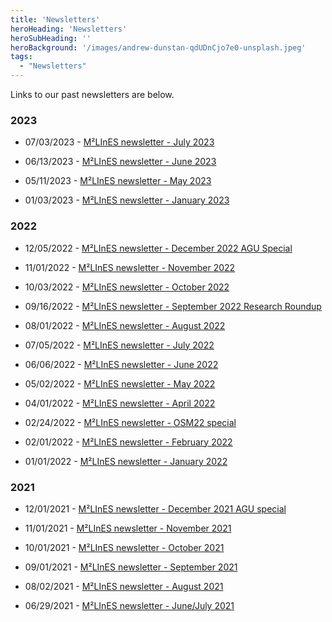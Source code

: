 ```yaml
---
title: 'Newsletters'
heroHeading: 'Newsletters'
heroSubHeading: ''
heroBackground: '/images/andrew-dunstan-qdUDnCjo7e0-unsplash.jpeg'
tags:
  - "Newsletters"
---
```



 Links to our past newsletters are below.

### 2023

* 07/03/2023 - [M²LInES newsletter - July 2023](https://mailchi.mp/7c514e163b6e/m2lines-july23-newsletter)

* 06/13/2023 - [M²LInES newsletter - June 2023](https://mailchi.mp/3e13c2d1b09e/m2lines-june2023-newsletter)

* 05/11/2023 - [M²LInES newsletter - May 2023](https://mailchi.mp/89ec798d18b2/m2lines-may2023-newsletter)

* 01/03/2023 - [M²LInES newsletter - January 2023](https://mailchi.mp/5b801dd5a61a/m2lines-newsletter-january-2023)


### 2022

* 12/05/2022 - [M²LInES newsletter - December 2022 AGU Special](https://mailchi.mp/169d6f0c61f9/m2lines-december-newsletter-agu-special)

* 11/01/2022 - [M²LInES newsletter - November 2022](https://mailchi.mp/ea5545ba3ad9/m2lines-newsletter-november-2022)

* 10/03/2022 - [M²LInES newsletter - October 2022](https://mailchi.mp/1b79e3c3f118/m2lines-newsletter-october-2022)

* 09/16/2022 - [M²LInES newsletter - September 2022 Research Roundup](https://mailchi.mp/23f67eb58497/m2lines-september-newsletter)

* 08/01/2022 - [M²LInES newsletter - August 2022 ](https://mailchi.mp/de41e2fa4f3a/m2lines-august-2022)

* 07/05/2022 - [M²LInES newsletter - July 2022 ](https://mailchi.mp/559244aacd7f/m2lines-july-newsletter)

* 06/06/2022 - [M²LInES newsletter - June 2022 ](https://mailchi.mp/b6ce90c1f066/m2lines-june-2022-newsletter)

* 05/02/2022 - [M²LInES newsletter - May 2022 ](https://mailchi.mp/f1f185fede51/m2lines-may2022)

* 04/01/2022 - [M²LInES newsletter - April 2022](https://mailchi.mp/2db4ee09fcf6/m2lines-april-2022-newsletter)

* 02/24/2022 - [M²LInES newsletter - OSM22 special](https://mailchi.mp/11a5a98d21a3/m2lines-newsletter-osm22)

* 02/01/2022 -  [M²LInES newsletter - February 2022](https://mailchi.mp/cb9b5c06b78c/m2lines-february-2022)

* 01/01/2022 - [M²LInES newsletter - January 2022](https://mailchi.mp/a57b46b053b0/m2lines-january-2022)

### 2021

* 12/01/2021 - [M²LInES newsletter - December 2021 AGU special](https://mailchi.mp/29ddfae980e7/m2lines-december-newsletter)

* 11/01/2021 - [M²LInES newsletter - November 2021](https://mailchi.mp/5ae317faf7e4/m2lines-november-newsletter)

* 10/01/2021 - [M²LInES newsletter - October 2021](https://mailchi.mp/c3af749bf3ea/m2lines-october-newsletter)

* 09/01/2021 - [M²LInES newsletter - September 2021](https://mailchi.mp/51a1b976f492/m2lines-newsletter)

* 08/02/2021 - [M²LInES newsletter - August 2021](https://mailchi.mp/6c353c6991e5/m2lines-august-newsletter)

* 06/29/2021 - [M²LInES newsletter - June/July 2021](https://mailchi.mp/1fabec1cb5be/m2lines)
